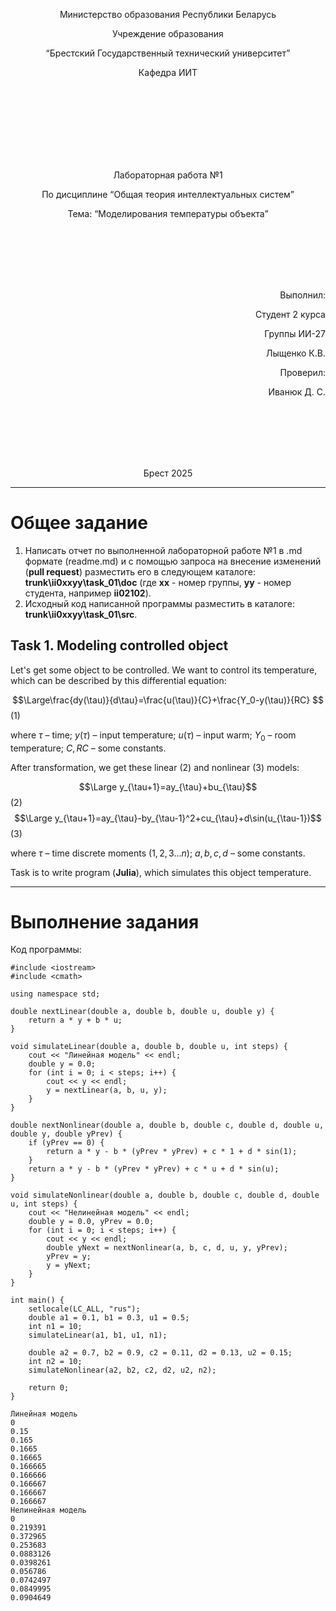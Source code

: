 <p align="center"> Министерство образования Республики Беларусь</p>
<p align="center">Учреждение образования</p>
<p align="center">“Брестский Государственный технический университет”</p>
<p align="center">Кафедра ИИТ</p>
<br><br><br><br><br><br><br>
<p align="center">Лабораторная работа №1</p>
<p align="center">По дисциплине “Общая теория интеллектуальных систем”</p>
<p align="center">Тема: “Моделирования температуры объекта”</p>
<br><br><br><br><br>
<p align="right">Выполнил:</p>
<p align="right">Студент 2 курса</p>
<p align="right">Группы ИИ-27</p>
<p align="right">Лыщенко К.В.</p>
<p align="right">Проверил:</p>
<p align="right">Иванюк Д. С.</p>
<br><br><br><br><br>
<p align="center">Брест 2025</p>

<hr>

# Общее задание #
1. Написать отчет по выполненной лабораторной работе №1 в .md формате (readme.md) и с помощью запроса на внесение изменений (**pull request**) разместить его в следующем каталоге: **trunk\ii0xxyy\task_01\doc** (где **xx** - номер группы, **yy** - номер студента, например **ii02102**).
2. Исходный код написанной программы разместить в каталоге: **trunk\ii0xxyy\task_01\src**.
## Task 1. Modeling controlled object ##
Let's get some object to be controlled. We want to control its temperature, which can be described by this differential equation:

$$\Large\frac{dy(\tau)}{d\tau}=\frac{u(\tau)}{C}+\frac{Y_0-y(\tau)}{RC} $$ (1)

where $\tau$ – time; $y(\tau)$ – input temperature; $u(\tau)$ – input warm; $Y_0$ – room temperature; $C,RC$ – some constants.

After transformation, we get these linear (2) and nonlinear (3) models:

$$\Large y_{\tau+1}=ay_{\tau}+bu_{\tau}$$ (2)
$$\Large y_{\tau+1}=ay_{\tau}-by_{\tau-1}^2+cu_{\tau}+d\sin(u_{\tau-1})$$ (3)

where $\tau$ – time discrete moments ($1,2,3{\dots}n$); $a,b,c,d$ – some constants.

Task is to write program (**Julia**), which simulates this object temperature.

<hr>

# Выполнение задания #

Код программы:
```
#include <iostream>
#include <cmath>

using namespace std;

double nextLinear(double a, double b, double u, double y) {
    return a * y + b * u;
}

void simulateLinear(double a, double b, double u, int steps) {
    cout << "Линейная модель" << endl;
    double y = 0.0;
    for (int i = 0; i < steps; i++) {
        cout << y << endl;
        y = nextLinear(a, b, u, y);
    }
}

double nextNonlinear(double a, double b, double c, double d, double u, double y, double yPrev) {
    if (yPrev == 0) {
        return a * y - b * (yPrev * yPrev) + c * 1 + d * sin(1);
    }
    return a * y - b * (yPrev * yPrev) + c * u + d * sin(u);
}

void simulateNonlinear(double a, double b, double c, double d, double u, int steps) {
    cout << "Нелинейная модель" << endl;
    double y = 0.0, yPrev = 0.0;
    for (int i = 0; i < steps; i++) {
        cout << y << endl;
        double yNext = nextNonlinear(a, b, c, d, u, y, yPrev);
        yPrev = y;
        y = yNext;
    }
}

int main() {
    setlocale(LC_ALL, "rus");
    double a1 = 0.1, b1 = 0.3, u1 = 0.5;
    int n1 = 10;
    simulateLinear(a1, b1, u1, n1);

    double a2 = 0.7, b2 = 0.9, c2 = 0.11, d2 = 0.13, u2 = 0.15;
    int n2 = 10;
    simulateNonlinear(a2, b2, c2, d2, u2, n2);

    return 0;
}
```     
```
Линейная модель
0
0.15
0.165
0.1665
0.16665
0.166665
0.166666
0.166667
0.166667
0.166667
Нелинейная модель
0
0.219391
0.372965
0.253683
0.0883126
0.0398261
0.056786
0.0742497
0.0849995
0.0904649
```